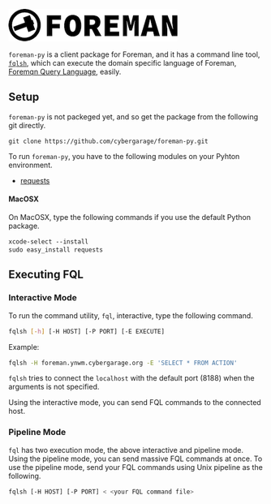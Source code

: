 ![foreman_logo](doc/img/icon.png)

`foreman-py` is a client package for Foreman, and it has a command line tool, [`fqlsh`](./doc/fql.md), which can execute the domain specific language of Foreman, [Foremqn Query Language](https://github.com/cybergarage/foreman-doc/blob/master/dsl.md), easily.

## Setup

`foreman-py` is not packeged yet, and so get the package from the following git directly.
```
git clone https://github.com/cybergarage/foreman-py.git
```

To run `foreman-py`, you have to the following modules on your Pyhton environment.

- [requests](http://docs.python-requests.org/en/master/)

#### MacOSX

On MacOSX, type the following commands if you use the default Python package.

```
xcode-select --install
sudo easy_install requests
```

## Executing FQL

### Interactive Mode

To run the command utility, `fql`, interactive, type the following command.

```bash
fqlsh [-h] [-H HOST] [-P PORT] [-E EXECUTE]
```

Example:

```bash
fqlsh -H foreman.ynwm.cybergarage.org -E 'SELECT * FROM ACTION'
```

`fqlsh` tries to connect the `localhost` with the default port (8188) when the arguments is not specified.

Using the interactive mode, you can send FQL commands to the connected host.

### Pipeline Mode

`fql` has two execution mode, the above interactive and pipeline mode.
Using the pipeline mode, you can send massive FQL commands at once.
To use the pipeline mode, send your FQL commands using Unix pipeline as the following.

```bash
fqlsh [-H HOST] [-P PORT] < <your FQL command file>
```
